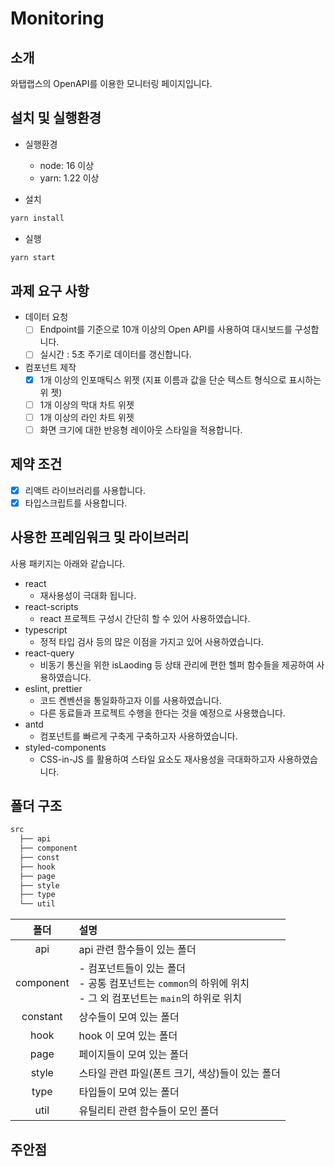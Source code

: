 # Monitoring

## 소개

와탭랩스의 OpenAPI를 이용한 모니터링 페이지입니다.

## 설치 및 실행환경

- 실행환경
  - node: 16 이상
  - yarn: 1.22 이상

- 설치

```cmd
yarn install
```

- 실행

```cmd
yarn start
```

## 과제 요구 사항

- 데이터 요청
  - [ ] Endpoint를 기준으로 10개 이상의 Open API를 사용하여 대시보드를 구성합니다.
  - [ ] 실시간 : 5초 주기로 데이터를 갱신합니다.

- 컴포넌트 제작
  - [x] 1개 이상의 인포매틱스 위젯 (지표 이름과 값을 단순 텍스트 형식으로 표시하는 위
젯)
  - [ ] 1개 이상의 막대 차트 위젯
  - [ ] 1개 이상의 라인 차트 위젯
  - [ ] 화면 크기에 대한 반응형 레이아웃 스타일을 적용합니다.

## 제약 조건

- [x] 리액트 라이브러리를 사용합니다.
- [x] 타입스크립트를 사용합니다.

## 사용한 프레임워크 및 라이브러리

사용 패키지는 아래와 같습니다.

- react
  - 재사용성이 극대화 됩니다.
- react-scripts
  - react 프로젝트 구성시 간단히 할 수 있어 사용하였습니다.
- typescript
  - 정적 타입 검사 등의 많은 이점을 가지고 있어 사용하였습니다.
- react-query
  - 비동기 통신을 위한 isLaoding 등 상태 관리에 편한 헬퍼 함수들을 제공하여 사용하였습니다.
- eslint, prettier
  - 코드 켄벤션을 통일화하고자 이를 사용하였습니다.
  - 다른 동료들과 프로젝트 수행을 한다는 것을 예정으로 사용했습니다.
- antd
  - 컴포넌트를 빠르게 구축게 구축하고자 사용하였습니다.
- styled-components
  - CSS-in-JS 를 활용하여 스타일 요소도 재사용성을 극대화하고자 사용하였습니다.

## 폴더 구조

```txt
src
  ├── api
  ├── component
  ├── const
  ├── hook
  ├── page
  ├── style
  ├── type
  └── util
```

폴더|설명
:--:|:--
api | api 관련 함수들이 있는 폴더
component | - 컴포넌트들이 있는 폴더 <br/> - 공통 컴포넌트는 `common`의 하위에 위치 <br/> - 그 외 컴포넌트는 `main`의 하위로 위치
constant | 상수들이 모여 있는 폴더
hook | hook 이 모여 있는 폴더
page | 페이지들이 모여 있는 폴더
style | 스타일 관련 파일(폰트 크기, 색상)들이 있는 폴더 
type | 타입들이 모여 있는 폴더
util | 유틸리티 관련 함수들이 모인 폴더


## 주안점

